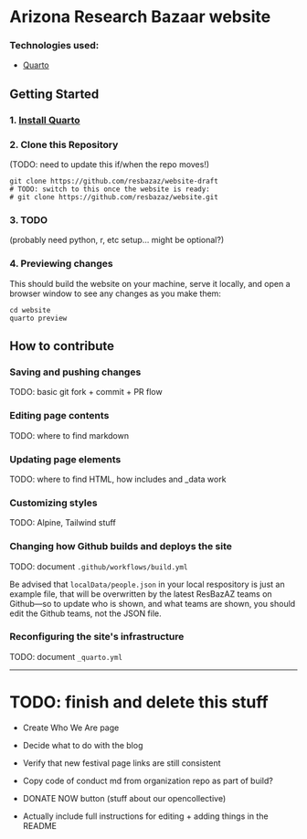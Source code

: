 # Arizona Research Bazaar website

### Technologies used:

- [Quarto](https://nodejs.org/)

## Getting Started

### 1\. [Install Quarto](https://quarto.org/docs/get-started/)

### 2\. Clone this Repository

(TODO: need to update this if/when the repo moves!)

```
git clone https://github.com/resbazaz/website-draft
# TODO: switch to this once the website is ready:
# git clone https://github.com/resbazaz/website.git
```

### 3\. TODO

(probably need python, r, etc setup... might be optional?)

### 4. Previewing changes

This should build the website on your machine, serve it locally, and open a browser window to see any changes as you make them:

```
cd website
quarto preview
```

## How to contribute

### Saving and pushing changes

TODO: basic git fork + commit + PR flow

### Editing page contents

TODO: where to find markdown

### Updating page elements

TODO: where to find HTML, how includes and \_data work

### Customizing styles

TODO: Alpine, Tailwind stuff

### Changing how Github builds and deploys the site

TODO: document `.github/workflows/build.yml`

Be advised that `localData/people.json` in your local respository is just an example file, that will be overwritten by the latest ResBazAZ teams on Github—so to update who is shown, and what teams are shown, you should edit the Github teams, not the JSON file.

### Reconfiguring the site's infrastructure

TODO: document `_quarto.yml`

---

# TODO: finish and delete this stuff

- Create Who We Are page

- Decide what to do with the blog

- Verify that new festival page links are still consistent

- Copy code of conduct md from organization repo as part of build?

- DONATE NOW button (stuff about our opencollective)

- Actually include full instructions for editing + adding things in the README
